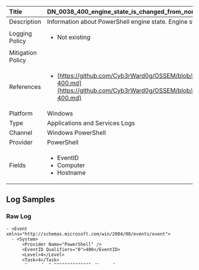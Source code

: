 | Title             | DN_0038_400_engine_state_is_changed_from_none_to_available                                                                                                      |
|:------------------|:-----------------------------------------------------------------------------------------------------------------|
| Description       | Information about PowerShell engine state. Engine state is changed from None to Available                                                                                                |
| Logging Policy    | <ul><li> Not existing </li></ul> |
| Mitigation Policy | |
| References     		| <ul><li>[https://github.com/Cyb3rWard0g/OSSEM/blob/master/data_dictionaries/windows/powershell/events/event-400.md](https://github.com/Cyb3rWard0g/OSSEM/blob/master/data_dictionaries/windows/powershell/events/event-400.md)</li></ul>                                  |
| Platform       		| Windows   |
| Type           		| Applications and Services Logs 		| 
| Channel        		| Windows PowerShell    |
| Provider       		| PowerShell   |
| Fields         		| <ul><li>EventID</li><li>Computer</li><li>Hostname</li></ul>                                               |


## Log Samples

### Raw Log

```
- <Event xmlns="http://schemas.microsoft.com/win/2004/08/events/event">
  - <System>
      <Provider Name="PowerShell" /> 
      <EventID Qualifiers="0">400</EventID> 
      <Level>4</Level> 
      <Task>4</Task> 
      <Keywords>0x80000000000000</Keywords> 
      <TimeCreated SystemTime="2019-02-05T15:13:04.885878700Z" /> 
      <EventRecordID>50575</EventRecordID> 
      <Channel>Windows PowerShell</Channel> 
      <Computer>atc-win-10.atc.local</Computer> 
      <Security /> 
    </System>
  - <EventData>
      <Data>Available</Data> 
      <Data>None</Data> 
      <Data>NewEngineState=Available PreviousEngineState=None SequenceNumber=13 HostName=Windows PowerShell ISE Host HostVersion=5.1.17134.407 HostId=9478b487-c2ea-4aa8-8eb3-9b7bad25b39f HostApplication=C:\windows\system32\WindowsPowerShell\v1.0\PowerShell_ISE.exe EngineVersion=5.1.17134.407 RunspaceId=9f89fa00-ca26-402e-9dea-29c6d2447f7b PipelineId= CommandName= CommandType= ScriptName= CommandPath= CommandLine=</Data> 
    </EventData>
  </Event>
```




